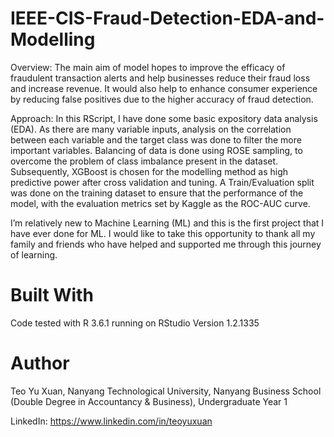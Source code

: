 # IEEE-CIS-Fraud-Detection-EDA-and-Modelling

Overview: The main aim of model hopes to improve the efficacy of fraudulent transaction alerts and help businesses reduce their fraud loss and increase revenue. It would also help to enhance consumer experience by reducing false positives due to the higher accuracy of fraud detection. 

Approach: In this RScript, I have done some basic expository data analysis (EDA). As there are many variable inputs, analysis on the correlation between each variable and the target class was done to filter the more important variables. Balancing of data is done using ROSE sampling, to overcome the problem of class imbalance present in the dataset. Subsequently, XGBoost is chosen for the modelling method as high predictive power after cross validation and tuning. A Train/Evaluation split was done on the training dataset to ensure that the performance of the model, with the evaluation metrics set by Kaggle as the ROC-AUC curve. 

I’m relatively new to Machine Learning (ML) and this is the first project that I have ever done for ML. I would like to take this opportunity to thank all my family and friends who have helped and supported me through this journey of learning. 


# Built With
Code tested with R 3.6.1 running on RStudio Version 1.2.1335

# Author
Teo Yu Xuan, Nanyang Technological University, Nanyang Business School (Double Degree in Accountancy & Business), Undergraduate Year 1

LinkedIn: https://www.linkedin.com/in/teoyuxuan


